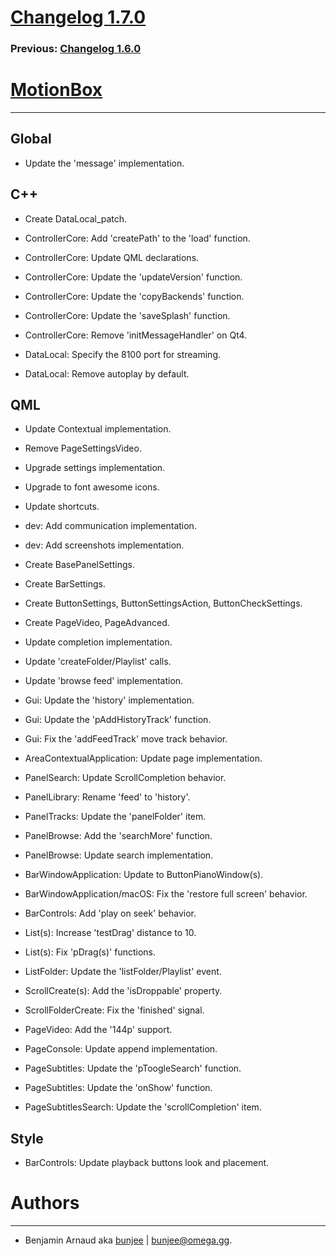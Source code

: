 # [Changelog 1.7.0](http://omega.gg/MotionBox/changes/1.7.0.html)

### Previous: [Changelog 1.6.0](1.6.0.html)

# [MotionBox](http://omega.gg/MotionBox)
---

## Global

- Update the 'message' implementation.


## C++

- Create DataLocal_patch.

- ControllerCore: Add 'createPath' to the 'load' function.

- ControllerCore: Update QML declarations.

- ControllerCore: Update the 'updateVersion' function.

- ControllerCore: Update the 'copyBackends' function.

- ControllerCore: Update the 'saveSplash' function.

- ControllerCore: Remove 'initMessageHandler' on Qt4.

- DataLocal: Specify the 8100 port for streaming.

- DataLocal: Remove autoplay by default.


## QML

- Update Contextual implementation.

- Remove PageSettingsVideo.

- Upgrade settings implementation.

- Upgrade to font awesome icons.

- Update shortcuts.

- dev: Add communication implementation.

- dev: Add screenshots implementation.

- Create BasePanelSettings.

- Create BarSettings.

- Create ButtonSettings, ButtonSettingsAction, ButtonCheckSettings.

- Create PageVideo, PageAdvanced.

- Update completion implementation.

- Update 'createFolder/Playlist' calls.

- Update 'browse feed' implementation.

- Gui: Update the 'history' implementation.

- Gui: Update the 'pAddHistoryTrack' function.

- Gui: Fix the 'addFeedTrack' move track behavior.

- AreaContextualApplication: Update page implementation.

- PanelSearch: Update ScrollCompletion behavior.

- PanelLibrary: Rename 'feed' to 'history'.

- PanelTracks: Update the 'panelFolder' item.

- PanelBrowse: Add the 'searchMore' function.

- PanelBrowse: Update search implementation.

- BarWindowApplication: Update to ButtonPianoWindow(s).

- BarWindowApplication/macOS: Fix the 'restore full screen' behavior.

- BarControls: Add 'play on seek' behavior.

- List(s): Increase 'testDrag' distance to 10.

- List(s): Fix 'pDrag(s)' functions.

- ListFolder: Update the 'listFolder/Playlist' event.

- ScrollCreate(s): Add the 'isDroppable' property.

- ScrollFolderCreate: Fix the 'finished' signal.

- PageVideo: Add the '144p' support.

- PageConsole: Update append implementation.

- PageSubtitles: Update the 'pToogleSearch' function.

- PageSubtitles: Update the 'onShow' function.

- PageSubtitlesSearch: Update the 'scrollCompletion' item.


## Style

- BarControls: Update playback buttons look and placement.


# Authors
---

- Benjamin Arnaud aka [bunjee](http://bunjee.me) | <bunjee@omega.gg>.

